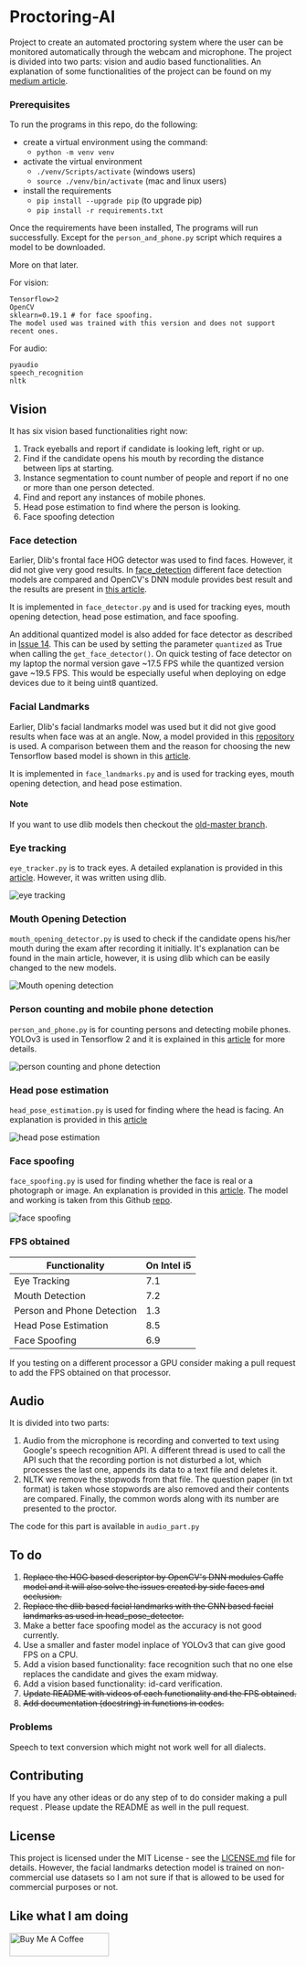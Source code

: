 # Proctoring-AI

Project to create an automated proctoring system where the user can be monitored automatically through the webcam and microphone. The project is divided into two parts: vision and audio based functionalities. An explanation of some functionalities of the project can be found on my [medium article](https://towardsdatascience.com/automating-online-proctoring-using-ai-e429086743c8?source=friends_link&sk=fbc385d1a8c55628a916dc714747f276).

### Prerequisites
To run the programs in this repo, do the following:
- create a virtual environment using the command:
  - `python -m venv venv`
- activate the virtual environment
  - `./venv/Scripts/activate` (windows users)
  - `source ./venv/bin/activate` (mac and linux users)
- install the requirements
  - `pip install --upgrade pip` (to upgrade pip)
  - `pip install -r requirements.txt`

Once the requirements have been installed, The programs will run successfully.
Except for the `person_and_phone.py` script which requires a model to be downloaded.

More on that later.


For vision:
```
Tensorflow>2
OpenCV
sklearn=0.19.1 # for face spoofing. 
The model used was trained with this version and does not support recent ones.
```
For audio:
```
pyaudio
speech_recognition
nltk
```

## Vision

It has six vision based functionalities right now:
1. Track eyeballs and report if candidate is looking left, right or up.
2. Find if the candidate opens his mouth by recording the distance between lips at starting.
3. Instance segmentation to count number of people and report if no one or more than one person detected.
4. Find and report any instances of mobile phones.
5. Head pose estimation to find where the person is looking.
6. Face spoofing detection

### Face detection
Earlier, Dlib's frontal face HOG detector was used to find faces. However, it did not give very good results. In [face_detection](../../tree/master/face_detection) different face detection models are compared and OpenCV's DNN module provides best result and the results are present in [this article](https://towardsdatascience.com/face-detection-models-which-to-use-and-why-d263e82c302c?source=friends_link&sk=c9e2807cf216115d7bb5a9b827bb26f8).

It is implemented in `face_detector.py` and is used for tracking eyes, mouth opening detection, head pose estimation, and face spoofing.

An additional quantized model is also added for face detector as described in [Issue 14](https://github.com/vardanagarwal/Proctoring-AI/issues/14). This can be used by setting the parameter `quantized` as True when calling the `get_face_detector()`. On quick testing of face detector on my laptop the normal version gave ~17.5 FPS while the quantized version gave ~19.5 FPS. This would be especially useful when deploying on edge devices due to it being uint8 quantized.

### Facial Landmarks
Earlier, Dlib's facial landmarks model was used but it did not give good results when face was at an angle. Now, a model provided in this [repository](https://github.com/yinguobing/cnn-facial-landmark) is used. A comparison between them and the reason for choosing the new Tensorflow based model is shown in this [article](https://towardsdatascience.com/robust-facial-landmarks-for-occluded-angled-faces-925e465cbf2e?source=friends_link&sk=505eb1101576227f4c38474092dd4c22).

It is implemented in `face_landmarks.py` and is used for tracking eyes, mouth opening detection, and head pose estimation.

#### Note
If you want to use dlib models then checkout the [old-master branch](https://github.com/vardanagarwal/Proctoring-AI/tree/old_master).

### Eye tracking
`eye_tracker.py` is to track eyes. A detailed explanation is provided in this [article](https://towardsdatascience.com/real-time-eye-tracking-using-opencv-and-dlib-b504ca724ac6?source=friends_link&sk=d9db46e2f41258c6c23d18792775d2a5). However, it was written using dlib.

![eye tracking](../../blob/master/gifs/1.gif)

### Mouth Opening Detection
`mouth_opening_detector.py` is used to check if the candidate opens his/her mouth during the exam after recording it initially. It's explanation can be found in the main article, however, it is using dlib which can be easily changed to the new models.

![Mouth opening detection](../../blob/master/gifs/2.gif)

### Person counting and mobile phone detection
`person_and_phone.py` is for counting persons and detecting mobile phones. YOLOv3 is used in Tensorflow 2 and it is explained in this [article](https://medium.com/analytics-vidhya/count-people-in-webcam-using-yolov3-tensorflow-f407679967d5?source=friends_link&sk=95ae7a010eeef429a407a7a2de2ff8ec) for more details.

![person counting and phone detection](../../blob/master/gifs/3.gif)

### Head pose estimation
`head_pose_estimation.py` is used for finding where the head is facing. An explanation is provided in this [article](https://towardsdatascience.com/real-time-head-pose-estimation-in-python-e52db1bc606a?source=friends_link&sk=0bae01db2759930197bfd33777c9eaf4)

![head pose estimation](../../blob/master/gifs/4.gif)

### Face spoofing
`face_spoofing.py` is used for finding whether the face is real or a photograph or image. An explanation is provided in this [article](https://medium.com/visionwizard/face-spoofing-detection-in-python-e46761fe5947). The model and working is taken from this Github [repo](https://github.com/ee09115/spoofing_detection).

![face spoofing](../../blob/master/gifs/5.gif)

### FPS obtained

Functionality | On Intel i5
--- | ---
Eye Tracking | 7.1
Mouth Detection | 7.2
Person and Phone Detection | 1.3
Head Pose Estimation | 8.5
Face Spoofing | 6.9

If you testing on a different processor a GPU consider making a pull request to add the FPS obtained on that processor.


## Audio
It is divided into two parts:
1. Audio from the microphone is recording and converted to text using Google's speech recognition API. A different thread is used to call the API such that the recording portion is not disturbed a lot, which processes the last one, appends its data to a text file and deletes it.
2. NLTK we remove the stopwods from that file. The question paper (in txt format) is taken whose stopwords are also removed and their contents are compared. Finally, the common words along with its number are presented to the proctor.

The code for this part is available in `audio_part.py`

## To do
1. ~~Replace the HOG based descriptor by OpenCV's DNN modules Caffe model and it will also solve the issues created by side faces and occlusion.~~
2. ~~Replace the dlib based facial landmarks with the CNN based facial landmarks as used in head_pose_detector.~~
3. Make a better face spoofing model as the accuracy is not good currently.
4. Use a smaller and faster model inplace of YOLOv3 that can give good FPS on a CPU.
5. Add a vision based functionality: face recognition such that no one else replaces the candidate and gives the exam midway.
6. Add a vision based functionality: id-card verification.
7. ~~Update README with videos of each functionality and the FPS obtained.~~
8. ~~Add documentation (docstring) in functions in codes.~~

### Problems
Speech to text conversion which might not work well for all dialects.

## Contributing

If you have any other ideas or do any step of to do consider making a pull request . Please update the README as well in the pull request.

## License

This project is licensed under the MIT License - see the [LICENSE.md](../../tree/master/LICENSE.md) file for details. However, the facial landmarks detection model is trained on non-commercial use datasets so I am not sure if that is allowed to be used for commercial purposes or not.

## Like what I am doing
<a href="https://www.buymeacoffee.com/vardan" target="_blank"><img src="https://cdn.buymeacoffee.com/buttons/default-orange.png" alt="Buy Me A Coffee" height="41" width="174"></a>

